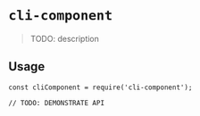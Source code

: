 # `cli-component`

> TODO: description

## Usage

```
const cliComponent = require('cli-component');

// TODO: DEMONSTRATE API
```
